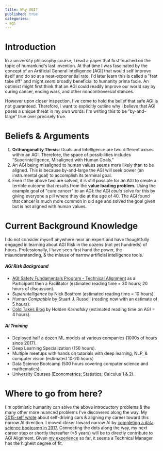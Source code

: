 ```yaml
---
title: Why AGI?
published: true
categories:
- agi
---
```


# Introduction
In a university philosophy course, I read a paper that first touched on the topic of humankind's last invention. At that time I was fascinated by the concept of an Artificial General Intelligence [AGI] that would self improve itself and do so at a near-exponential rate. I'd later learn this is called a "fast take off" and might _seem_ broadly beneficial to humanity prima facie. An optimist might first think that an AGI could readily improve our world say by curing cancer, ending wars, and other noncontroversial stances.

However upon closer inspection, I've come to hold the belief that safe AGI is not guaranteed. Therefore, I want to explicitly outline why I believe that AGI poses a unique threat in my own words. I'm writing this to be "by-and-large" true over precisely true.

# Beliefs & Arguments
1. **Orthongonality Thesis**: Goals and Intelligence are two different axises within an AGI. Therefore, the space of possibilities includes "Superintelligence, Misaligned with Human Goals."
2. An AGI being misaligned to human values seems more likely than to be aligned. This is because by-and-large the AGI will seek power (an instrumental goal) to accomplish its terminal goal.
3. Even if the above two are solved, it is still possible for an AGI to create a terrible outcome that results from the **value loading problem.** Using the example goal of "cure cancer" to an AGI: the AGI _could_ solve for this by giving everyone a pill where they die at the age of 40. The AGI found that cancer is much more common in old age and solved the goal given but is not aligned with human values.

# Current Background Knowledge
I do not consider myself anywhere near an expert and have thoughtfully engaged in learning about AGI Risk in the dozens (not yet hundreds) of hours. Professionally, I have seen first hand the power, the misunderstanding, & the misuse of narrow artificial intelligence tools.

##### AGI Risk Background
- [AGI Safety Fundamentals Program - Technical Alignment](https://www.eacambridge.org/technical-alignment-curriculum) as a Participant then a Facilitator (estimated reading time = 30 hours; 20 hours of discussion).
- *Superintelligence* by Nick Bostrom (estimated reading time = 10 hours).
- *Human Compatible* by Stuart J. Russell (reading now with an estimate of 5 hours).
- [Cold Takes Blog](https://cold-takes.com/) by Holden Karnofsky (estimated reading time on AGI = 4 hours).

##### AI Training
- Deployed half a dozen ML models at various companies (1000s of hours since 2017).
- Deep Learning Specialization (150 hours).
- Multiple meetups with hands on tutorials with deep learning, NLP, & computer vision (estimated 10-20 hours)
- Data Science Bootcamp (500 hours covering computer science and mathematics).
- University Courses (Econometrics; Statistics; Calculus 1 & 2).

# Where to go from here?
I'm optimistic humanity can solve the above introductory problems & the many other more nuanced problems I've discovered along the way. My [2015-self wrote](./2015-12-14-Reaching-The-Summit.md) about self-driving cars & aligning my career toward this narrow AI direction. I moved closer toward narrow AI by [completing a data science bootcamp in 2017](./2020-10-11-Bootcamp-And-Beyond.md). Connecting the dots along the way, my next career step or shortly thereafter (<5 years) will be to directly contribute to AGI Alignment. Given [my experience](./2021-11-01-All-Jobs-To-Date.md) so far, it seems a Technical Manager has the highest degree of fit.
